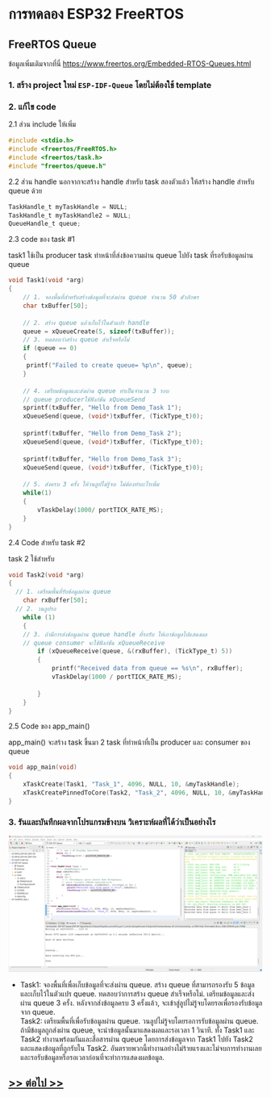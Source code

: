 # การทดลอง ESP32 FreeRTOS 
##  FreeRTOS Queue

ข้อมูลเพิ่มเติมจากที่นี่ https://www.freertos.org/Embedded-RTOS-Queues.html

### 1. สร้าง project ใหม่ `ESP-IDF-Queue` โดยไม่ต้องใช้ template

### 2. แก้ไข code

2.1 ส่วน include ให้เพิ่ม

```c
#include <stdio.h>
#include <freertos/FreeRTOS.h>
#include <freertos/task.h>
#include "freertos/queue.h"
```


2.2 ส่วน handle นอกจากจะสร้าง handle สำหรับ task สองตัวแล้ว ให้สร้าง handle สำหรับ queue ด้วย

```c
TaskHandle_t myTaskHandle = NULL;
TaskHandle_t myTaskHandle2 = NULL;
QueueHandle_t queue;
```

2.3  code ของ task #1

task1 ใช้เป็น producer task ทำหน้าที่ส่งข้อความผ่าน queue ไปยัง task ที่รอรับข้อมูลผ่าน queue

```c
void Task1(void *arg)
{
    // 1. จองพื้นที่สำหรับสร้างข้อมูลที่จะส่งผ่าน queue จำนวน 50 ตัวอักษร
    char txBuffer[50];

    // 2. สร้าง queue แล้วเก็บไว้ในตัวแปร handle
    queue = xQueueCreate(5, sizeof(txBuffer));
    // 3. ทดสอบว่าสร้าง queue สำเร็จหรือไม่ 
    if (queue == 0)
    {
     printf("Failed to create queue= %p\n", queue);
    }

    // 4. เตรียมข้อมูลและส่งผ่าน queue ทำเป็นจำนวน 3 รอบ
    // queue producerใช้ฟังก์ชัน xQueueSend
    sprintf(txBuffer, "Hello from Demo_Task 1");
    xQueueSend(queue, (void*)txBuffer, (TickType_t)0);

    sprintf(txBuffer, "Hello from Demo_Task 2");
    xQueueSend(queue, (void*)txBuffer, (TickType_t)0);

    sprintf(txBuffer, "Hello from Demo_Task 3");
    xQueueSend(queue, (void*)txBuffer, (TickType_t)0);

    // 5. ส่งครบ 3 ครั้ง ให้วนลูปไม่รู้จบ ไม่ต้องทำอะไรเพิ่ม
    while(1)
    {
        vTaskDelay(1000/ portTICK_RATE_MS);
    }
}
```

2.4 Code สำหรับ task #2

task 2 ใช้สำหรับ

```c
void Task2(void *arg)
{
  // 1. เตรียมพื้นที่รับข้อมูลผ่าน queue
	char rxBuffer[50];
  // 2. วนลูปรอ
	while (1)
	{
    // 3. ถ้ามีการส่งข้อมูลผ่าน queue handle ที่รอรับ ให้เอาข้อมูลไปแสดงผล
    // queue consumer จะใช้ฟังก์ชัน xQueueReceive 
		if (xQueueReceive(queue, &(rxBuffer), (TickType_t) 5))
		{
			printf("Received data from queue == %s\n", rxBuffer);
			vTaskDelay(1000 / portTICK_RATE_MS);

		}
	}
}
```
2.5 Code ของ app_main()

app_main() จะสร้าง task ขึ้นมา 2 task ที่ทำหน้าที่เป็น producer และ consumer ของ queue


```c
void app_main(void)
{
	xTaskCreate(Task1, "Task_1", 4096, NULL, 10, &myTaskHandle);
	xTaskCreatePinnedToCore(Task2, "Task_2", 4096, NULL, 10, &myTaskHandle2, 1);
}
```

### 3. รันและบันทึกผลจากโปรแกรมข้างบน วิเคราะห์ผลที่ได้ว่าเป็นอย่างไร

![](./64030131%20Pattanasak/Pictures/Result/Lab7.png)

* Task1:
จองพื้นที่เพื่อเก็บข้อมูลที่จะส่งผ่าน queue.
สร้าง queue ที่สามารถรองรับ 5 ข้อมูลและเก็บไว้ในตัวแปร queue.
ทดสอบว่าการสร้าง queue สำเร็จหรือไม่.
เตรียมข้อมูลและส่งผ่าน queue 3 ครั้ง.
หลังจากส่งข้อมูลครบ 3 ครั้งแล้ว, จะเข้าสู่ลูปไม่รู้จบโดยรอเพื่อรองรับข้อมูลจาก queue. <br>
Task2:
เตรียมพื้นที่เพื่อรับข้อมูลผ่าน queue.
วนลูปไม่รู้จบโดยรอการรับข้อมูลผ่าน queue.
ถ้ามีข้อมูลถูกส่งผ่าน queue, จะนำข้อมูลนั้นมาแสดงผลและรอเวลา 1 วินาที.
ทั้ง Task1 และ Task2 ทำงานพร้อมกันและสื่อสารผ่าน queue โดยการส่งข้อมูลจาก Task1 ไปยัง Task2 และแสดงข้อมูลที่ถูกรับใน Task2. อันตรายพวกนี้ทำงานอย่างไม่ร้ายแรงและไม่จบการทำงานเลยและรอรับข้อมูลหรือรอเวลาก่อนที่จะทำการแสดงผลข้อมูล.

## [>> ต่อไป >>](./ESP32-FreeRTOS-Labsheet-8.md) 